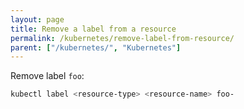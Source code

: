 ```yaml
---
layout: page
title: Remove a label from a resource
permalink: /kubernetes/remove-label-from-resource/
parent: ["/kubernetes/", "Kubernetes"]
---
```


Remove label `foo`:

```sh
kubectl label <resource-type> <resource-name> foo-
```

